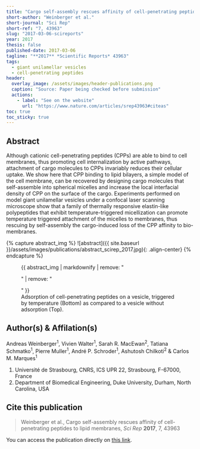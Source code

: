 ```yaml
---
title: "Cargo self-assembly rescues affinity of cell-penetrating peptides to lipid membranes"
short-author: "Weinberger et al."
short-journal: "Sci Rep"
short-ref: "7, 43963"
slug: "2017-03-06-scireports"
year: 2017
thesis: false
published-date: 2017-03-06
tagline: "**2017** *Scientific Reports* 43963"
tags:
  - giant unilamellar vesicles
  - cell-penetrating peptides
header:
  overlay_image: /assets/images/header-publications.png
  caption: "Source: Paper being checked before submission"
  actions:
    - label: "See on the website"
      url: "https://www.nature.com/articles/srep43963#citeas"
toc: true
toc_sticky: true
---
```


## Abstract

Although cationic cell-penetrating peptides (CPPs) are able to bind to cell membranes, thus promoting cell internalization by active pathways, attachment of cargo molecules to CPPs invariably reduces their cellular uptake. We show here that CPP binding to lipid bilayers, a simple model of the cell membrane, can be recovered by designing cargo molecules that self-assemble into spherical micelles and increase the local interfacial density of CPP on the surface of the cargo. Experiments performed on model giant unilamellar vesicles under a confocal laser scanning microscope show that a family of thermally responsive elastin-like polypeptides that exhibit temperature-triggered micellization can promote temperature triggered attachment of the micelles to membranes, thus rescuing by self-assembly the cargo-induced loss of the CPP affinity to bio-membranes.

{% capture abstract_img %}
![abstract]({{ site.baseurl }}/assets/images/publications/abstract_scirep_2017.jpg){: .align-center}
{% endcapture %}

<figure>
  {{ abstract_img | markdownify | remove: "<p>" | remove: "</p>" }}
  <figcaption>Adsorption of cell-penetrating peptides on a vesicle, triggered by temperature (Bottom) as compared to a vesicle without adsorption (Top).</figcaption>
</figure>

## Author(s) & Affilation(s)

Andreas Weinberger<sup>1</sup>, Vivien Walter<sup>1</sup>, Sarah R. MacEwan<sup>2</sup>, Tatiana Schmatko<sup>1</sup>, Pierre Muller<sup>1</sup>, André P. Schroder<sup>1</sup>, Ashutosh Chilkoti<sup>2</sup> & Carlos M. Marques<sup>1</sup>

1. Université de Strasbourg, CNRS, ICS UPR 22, Strasbourg, F-67000, France
2. Department of Biomedical Engineering, Duke University, Durham, North Carolina, USA

## Cite this publication

> Weinberger et al., Cargo self-assembly rescues affinity of cell-penetrating peptides to lipid membranes, *Sci Rep* **2017**, 7, 43963

You can access the publication directly on [this link](https://www.nature.com/articles/srep43963).
